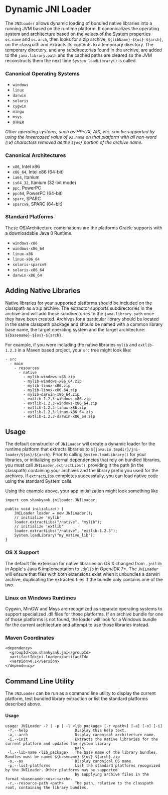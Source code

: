 Dynamic JNI Loader
==========

The `JNILoader` allows dynamic loading of bundled native libraries into
a running JVM based on the runtime platform. It canonicalizes the
operating system and architecture based on the values of the System
properties `os.name` and `os.arch`, then looks for a zip archive,
`${libName}-${os}-${arch}`, on the classpath and extracts its contents
to a temporary directory. The temporary directory, and any subdirectories
found in the archive, are added to the `java.library.path` and the cached
paths are cleared so the JVM reconstructs them the next time `System.loadLibrary()`
is called.

### Canonical Operating Systems

- `windows`
- `linux`
- `darwin`
- `solaris`
- `cygwin`
- `mingw`
- `msys`
- `OTHER`

_Other operating systems, such as HP-UX, AIX, etc. can be supported by using
the lowercased value of `os.name` on that platform with all non-word (`\W`)
characters removed as the `${os}` portion of the archive name._

### Canonical Architectures

- `x86`, Intel x86
- `x86_64`, Intel x86 (64-bit)
- `ia64`, Itanium
- `is64_32`, Itanium (32-bit mode)
- `ppc`, PowerPC
- `ppc64`, PowerPC (64-bit)
- `sparc`, SPARC
- `sparcv9`, SPARC (64-bit)

### Standard Platforms

These OS/Architecture combinations are the platforms Oracle supports with
a downloadable Java 8 Runtime.

- `windows-x86`
- `windows-x86_64`
- `linux-x86`
- `linux-x86_64`
- `solaris-sparcv9`
- `solaris-x86_64`
- `darwin-x86_64`

## Adding Native Libraries

Native libraries for your supported platforms should be included on the classpath
as a zip archive. The extractor supports subdirectories in the archive and will
add those subdirectories to the `java.library.path` once they have been created.
Archives for a particular library should be located in the same classpath package
and should be named with a common library base name, the target operating system
and the target architecture: `${basename}-${os}-${arch}`.

For example, if you were including the native libraries `mylib` and `extlib-1.2.3`
in a Maven based project, your `src` tree might look like:

```
- src
  - main
    - resources
      - native
        - mylib-windows-x86.zip
        - mylib-windows-x86_64.zip
        - mylib-linux-x86.zip
        - mylib-linux-x86_64.zip
        - mylib-darwin-x86_64.zip
        - extlib-1.2.3-windows-x86.zip
        - extlib-1.2.3-windows-x86_64.zip
        - extlib-1.2.3-linux-x86.zip
        - extlib-1.2.3-linux-x86_64.zip
        - extlib-1.2.3-darwin-x86_64.zip
```

## Usage

The default constructor of `JNILoader` will create a dynamic loader
for the runtime platform that extracts libraries to
`${java.io.tmpdir}/jni-loader/${os}/${arch}`. Prior to calling
`System.loadLibrary()` for your libraries, or initializing external
dependencies that rely on bundled libraries, you must call `JNILoader.extractLibs()`,
providing it the path (in the classpath) containing your archives and the library
prefix you used for the archives. If `extractLibs` completes successfully, you can
load native code using the standard System calls.

Using the example above, your app initialization might look something like
```
import com.shankyank.jniloader.JNILoader;

public void initialize() {
    JNILoader loader = new JNILoader();
    // initialize 'mylib'
    loader.extractLibs("/native", "mylib");
    // initialize 'extlib'
    loader.extractLibs("/native", "extlib-1.2.3");
    System.loadLibrary("my_native_lib");
}
```

### OS X Support

The default file extension for native libraries on OS X changed from `.jnilib` in
Apple's Java 6 implementation to `.dylib` in OpenJDK 7+. The `JNILoader` will
ensure that files with both extensions exist when it unbundles a darwin archive,
duplicating the extracted files if the bundle only contains one of the two.

### Linux on Windows Runtimes

Cygwin, MinGW and Msys are recognized as separate operating systems to support
specialized .dll files for those platforms. If an archive bundle for one of
those platforms is not found, the loader will look for a Windows bundle for
the current architecture and attempt to use those libraries instead.

### Maven Coordinates

```
<dependency>
  <groupId>com.shankyank.jni</groupId>
  <artifactId>jni-loader</artifactId>
  <version>0.1</version>
</dependency>
```

## Command Line Utility

The `JNILoader` can be run as a command line utility to display the current
platform, test bundled library extraction or list the standard platforms
described above.

#### Usage
```
usage: JNILoader -? | -p | -l <lib_package> [-r <path>] [-a] [-o] [-i]
 -?,--help                     Display this help text.
 -a,--arch                     Display canonical architecture name.
 -i,--init                     Extracts the native libraries for the current platform and updates the system library
                               path.
 -l,--lib-name <lib_package>   The base name of the library bundles. Bundles must be named ${basename}-${os}-${arch}.zip
 -o,--os                       Display canonical OS name.
 -p,--list-platforms           List the standard platforms recognized by the JNILoader. Other platforms may be supported
                               by supplying archive files in the format <basename>-<os>-<arch>.
 -r,--resource-path <path>     The path, relative to the classpath root, containing the library bundles.
```
